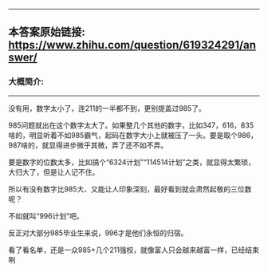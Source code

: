 ----------------------------------------
## 本答案原始链接: https://www.zhihu.com/question/619324291/answer/
### 大概简介: 
----------------------------------------
没有用，数字太小了，连211的一半都不到，更别提盖过985了。

985问题就出在这个数字太大了。如果整几个其他的数字，比如347，616，835啥的，明显听着不如985霸气，起码在数字大小上就被压了一头。要是取个986，987啥的，就显得进步微乎其微，弄了还不如不弄。

要是数字的位数太多，比如搞个“6324计划”“114514计划”之类，就显得太繁琐，大归大了，但是让人记不住。

所以有没有数字比985大、又能让人印象深刻，最好看到就会肃然起敬的三位数呢？


不如就叫“996计划”吧。

反正对大部分985毕业生来说，996才是他们永恒的归宿。

看了看名单，还是一众985+几个211强校，就像富人只会越来越富一样，已经结束咧